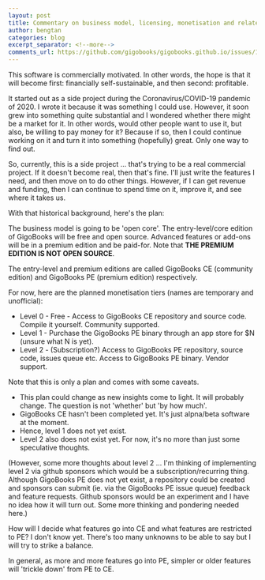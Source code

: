 ```yaml
---
layout: post
title: Commentary on business model, licensing, monetisation and related topics
author: bengtan
categories: blog
excerpt_separator: <!--more-->
comments_url: https://github.com/gigobooks/gigobooks.github.io/issues/1
---
```


This software is commercially motivated. In other words, the hope is that it will become first: financially self-sustainable, and then second: profitable.

It started out as a side project during the Coronavirus/COVID-19 pandemic of 2020. I wrote it because it was something I could use. However, it soon grew into something quite substantial and I wondered whether there might be a market for it. In other words, would other people want to use it, but also, be willing to pay money for it? Because if so, then I could continue working on it and turn it into something (hopefully) great. Only one way to find out.

So, currently, this is a side project ... that's trying to be a real commercial project. If it doesn't become real, then that's fine. I'll just write the features I need, and then move on to do other things. However, if I can get revenue and funding, then I can continue to spend time on it, improve it, and see where it takes us.

<!--more-->

With that historical background, here's the plan:

The business model is going to be 'open core'. The entry-level/core edition of GigoBooks will be free and open source. Advanced features or add-ons will be in a premium edition and be paid-for. Note that **THE PREMIUM EDITION IS NOT OPEN SOURCE**.

The entry-level and premium editions are called GigoBooks CE (community edition) and GigoBooks PE (premium edition) respectively.

For now, here are the planned monetisation tiers (names are temporary and unofficial):

* Level 0 - Free - Access to GigoBooks CE repository and source code. Compile it yourself. Community supported.
* Level 1 - Purchase the GigoBooks PE binary through an app store for $N (unsure what N is yet).
* Level 2 - (Subscription?) Access to GigoBooks PE repository, source code, issues queue etc. Access to GigoBooks PE binary. Vendor support.

Note that this is only a plan and comes with some caveats.

* This plan could change as new insights come to light. It will probably change. The question is not 'whether' but 'by how much'.
* GigoBooks CE hasn't been completed yet. It's just alpna/beta software at the moment.
* Hence, level 1 does not yet exist.
* Level 2 also does not exist yet. For now, it's no more than just some speculative thoughts.

(However, some more thoughts about level 2 ... I'm thinking of implementing level 2 via github sponsors which would be a subscription/recurring thing. Although GigoBooks PE does not yet exist, a repository could be created and sponsors can submit (ie. via the GigoBooks PE issue queue) feedback and feature requests. Github sponsors would be an experiment and I have no idea how it will turn out. Some more thinking and pondering needed here.)

How will I decide what features go into CE and what features are restricted to PE? I don't know yet. There's too many unknowns to be able to say but I will try to strike a balance. 

In general, as more and more features go into PE, simpler or older features will 'trickle down' from PE to CE.
